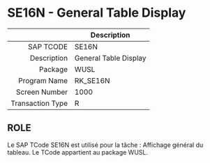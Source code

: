 # **SE16N - General Table Display**

|                  | Description                            |
|-----------------:|----------------------------------------|
|        SAP TCODE | SE16N                                  |
|      Description | General Table Display                  |
|          Package | WUSL                                   |
|     Program Name | RK_SE16N                               |
|    Screen Number | 1000                                   |
| Transaction Type | R                                      |

## ROLE

Le SAP TCode SE16N est utilisé pour la tâche : Affichage général du tableau. Le TCode appartient au package WUSL.